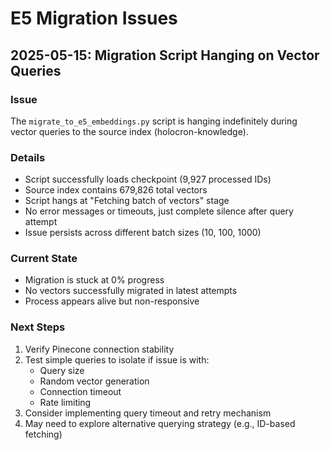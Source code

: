 # E5 Migration Issues

## 2025-05-15: Migration Script Hanging on Vector Queries

### Issue
The `migrate_to_e5_embeddings.py` script is hanging indefinitely during vector queries to the source index (holocron-knowledge).

### Details
- Script successfully loads checkpoint (9,927 processed IDs)
- Source index contains 679,826 total vectors
- Script hangs at "Fetching batch of vectors" stage
- No error messages or timeouts, just complete silence after query attempt
- Issue persists across different batch sizes (10, 100, 1000)

### Current State
- Migration is stuck at 0% progress
- No vectors successfully migrated in latest attempts
- Process appears alive but non-responsive

### Next Steps
1. Verify Pinecone connection stability
2. Test simple queries to isolate if issue is with:
   - Query size
   - Random vector generation
   - Connection timeout
   - Rate limiting
3. Consider implementing query timeout and retry mechanism
4. May need to explore alternative querying strategy (e.g., ID-based fetching) 